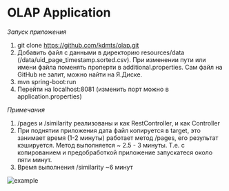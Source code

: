 # OLAP Application

*Запуск приложения*

1. git clone https://github.com/kdmts/olap.git
2. Добавить файл с данными в директорию resources/data (/data/uid_page_timestamp.sorted.csv). При изменении пути или имени файла поменять проперти в additional.properties. Сам файл на GitHub не залит, можно найти на Я.Диске.
3. mvn spring-boot:run
4. Перейти на localhost:8081 (изменить порт можно в application.properties)

*Примечания*

1. /pages и /similarity реализованы и как RestController, и как Controller
2. При поднятии приложения дата файл копируется в target, это занимает время (1-2 минуты) работает метод /pages, его результат кэшируется. Метод выполняется ~ 2.5 - 3 минуты. Т.е. с копированием и предобработкой приложение запускатеся около пяти минут.
3. Время выполнения /similarity ~6 минут

![example](https://i.imgur.com/0qNSOnN.png "Title")

